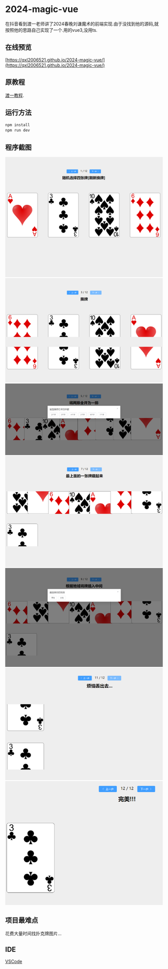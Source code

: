# 2024-magic-vue

在抖音看到渡一老师讲了2024春晚刘谦魔术的前端实现.由于没找到他的源码,就按照他的思路自己实现了一个.用的vue3,没用ts.

## 在线预览
[https://qxl2006521.github.io/2024-magic-vue/](https://qxl2006521.github.io/2024-magic-vue/)
## 原教程
[渡一教程](https://www.douyin.com/video/7339410981212163363).

## 运行方法
 ```sh
npm install
npm run dev
```
## 程序截图
![1](https://raw.githubusercontent.com/qxl2006521/2024-magic-vue/main/screenshot/1.png)
![3](https://raw.githubusercontent.com/qxl2006521/2024-magic-vue/main/screenshot/3.png)
![5](https://raw.githubusercontent.com/qxl2006521/2024-magic-vue/main/screenshot/5.png)
![7](https://raw.githubusercontent.com/qxl2006521/2024-magic-vue/main/screenshot/7.png)
![9](https://raw.githubusercontent.com/qxl2006521/2024-magic-vue/main/screenshot/9.png)
![11](https://raw.githubusercontent.com/qxl2006521/2024-magic-vue/main/screenshot/11.png)
![12](https://raw.githubusercontent.com/qxl2006521/2024-magic-vue/main/screenshot/12.png)

## 项目最难点
花费大量时间找扑克牌图片...
## IDE

[VSCode](https://code.visualstudio.com/)


